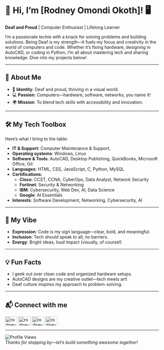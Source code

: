 # 👋 Hi, I’m [Rodney Omondi Okoth]! 🖥️

**Deaf and Proud** | Computer Enthusiast | Lifelong Learner

I’m a passionate techie with a knack for solving problems and building solutions. Being Deaf is my strength—it fuels my focus and creativity in the world of computers and code. Whether it’s fixing hardware, designing in AutoCAD, or coding in Python, I’m all about mastering tech and sharing knowledge. Dive into my projects below!

---

## 🚀 About Me
- 🌟 **Identity**: Deaf and proud, thriving in a visual world.
- 💻 **Passion**: Computers—hardware, software, networks, you name it!
- 🌍 **Mission**: To blend tech skills with accessibility and innovation.

---

## 🛠️ My Tech Toolbox
Here’s what I bring to the table:

- **IT & Support**: Computer Maintenance & Support,
- **Operating systems**: Windows, Linux
- **Software & Tools**: AutoCAD, Desktop Publishing, QuickBooks, Microsoft Office, Git
- **Languages**: HTML, CSS, JavaScript, C, Python, MySQL
- **Certifications**: 
  - **Cisco**: CCST, CCNA, CyberOps, Data Analyst, Network Security
  - **Fortinet**: Security & Networking
  - **IBM**: Cybersecurity, Web Dev, AI, Data Science
  - **Google**: AI Essentials
- **Interests**: Software Development, Networking, Cybersecurity, AI

---

## 🌟 My Vibe
- **Expression**: Code is my sign language—clear, bold, and meaningful.  
- **Inclusion**: Tech should speak to all, no barriers.  
- **Energy**: Bright ideas, loud impact (visually, of course!)

---

## 💡 Fun Facts
- I geek out over clean code and organized hardware setups.
- AutoCAD designs are my creative outlet—tech meets art!
- Deaf culture inspires my approach to problem-solving.

---

## 📬 Connect with me
<p align="left">
<a href="https://twitter.com/rodney_omondi98" target="blank"><img align="center" src="https://raw.githubusercontent.com/rahuldkjain/github-profile-readme-generator/master/src/images/icons/Social/twitter.svg" alt="rodney_omondi98" height="30" width="40" /></a>
<a href="https://linkedin.com/in/rodneyomondi98" target="blank"><img align="center" src="https://raw.githubusercontent.com/rahuldkjain/github-profile-readme-generator/master/src/images/icons/Social/linked-in-alt.svg" alt="rodneyomondi98" height="30" width="40" /></a>
<a href="https://fb.com/rodney.omondi98" target="blank"><img align="center" src="https://raw.githubusercontent.com/rahuldkjain/github-profile-readme-generator/master/src/images/icons/Social/facebook.svg" alt="rodney.omondi98" height="30" width="40" /></a>
<a href="https://instagram.com/rodney.omondi98" target="blank"><img align="center" src="https://raw.githubusercontent.com/rahuldkjain/github-profile-readme-generator/master/src/images/icons/Social/instagram.svg" alt="rodney.omondi98" height="30" width="40" /></a>
</p>

---

![Profile Views](https://komarev.com/ghpvc/?username=rodneyomondi98&color=blue)  
*Thanks for stopping by—let’s build something awesome together!*
